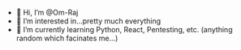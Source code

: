 - 👋 Hi, I’m @Om-Raj
- 👀 I’m interested in...pretty much everything
- 🌱 I’m currently learning Python, React, Pentesting, etc. (anything random which facinates me...)
<!---
- 💞️ I’m looking to collaborate on 
- 📫 How to reach me ...
--->

<!---
Om-Raj/Om-Raj is a ✨ special ✨ repository because its `README.md` (this file) appears on your GitHub profile.
You can click the Preview link to take a look at your changes.
--->
